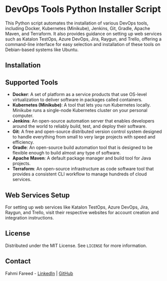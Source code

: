# DevOps Tools Python Installer Script

This Python script automates the installation of various DevOps tools, including Docker, Kubernetes (Minikube), Jenkins, Git, Gradle, Apache Maven, and Terraform. It also provides guidance on setting up web services such as Katalon TestOps, Azure DevOps, Jira, Raygun, and Trello, offering a command-line interface for easy selection and installation of these tools on Debian-based systems like Ubuntu.

## Installation


## Supported Tools

- **Docker**: A set of platform as a service products that use OS-level virtualization to deliver software in packages called containers.
- **Kubernetes (Minikube)**: A tool that lets you run Kubernetes locally. Minikube runs a single-node Kubernetes cluster on your personal computer.
- **Jenkins**: An open-source automation server that enables developers around the world to reliably build, test, and deploy their software.
- **Git**: A free and open-source distributed version control system designed to handle everything from small to very large projects with speed and efficiency.
- **Gradle**: An open-source build automation tool that is designed to be flexible enough to build almost any type of software.
- **Apache Maven**: A default package manager and build tool for Java projects.
- **Terraform**: An open-source infrastructure as code software tool that provides a consistent CLI workflow to manage hundreds of cloud services.

## Web Services Setup

For setting up web services like Katalon TestOps, Azure DevOps, Jira, Raygun, and Trello, visit their respective websites for account creation and integration instructions.


## License

Distributed under the MIT License. See `LICENSE` for more information.

## Contact

Fahmi Fareed - [LinkedIn](https://linkedin.com/in/fahmifareed) | [GitHub](https://github.com/fahmifareed)
